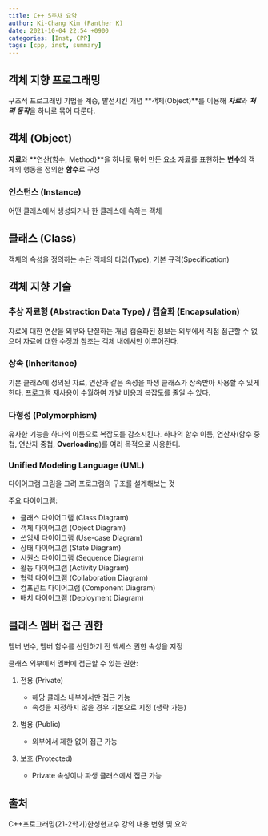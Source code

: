 ```yaml
---
title: C++ 5주차 요약
author: Ki-Chang Kim (Panther K)
date: 2021-10-04 22:54 +0900
categories: [Inst, CPP]
tags: [cpp, inst, summary]
---
```


## 객체 지향 프로그래밍

구조적 프로그래밍 기법을 계승, 발전시킨 개념
**객체(Object)**를 이용해 ***자료***와 ***처리 동작***을 하나로 묶어 다룬다.

## 객체 (Object)

**자료**와 **연산(함수, Method)**을 하나로 묶어 만든 요소
자료를 표현하는 **변수**와 객체의 행동을 정의한 **함수**로 구성

### 인스턴스 (Instance)

어떤 클래스에서 생성되거나 한 클래스에 속하는 객체

## 클래스 (Class)

객체의 속성을 정의하는 수단
객체의 타입(Type), 기본 규격(Specification)

## 객체 지향 기술

### 추상 자료형 (Abstraction Data Type) / 캡슐화 (Encapsulation)

자료에 대한 연산을 외부와 단절하는 개념
캡슐화된 정보는 외부에서 직접 접근할 수 없으며 자료에 대한 수정과 참조는 객체 내에서만 이루어진다.

### 상속 (Inheritance)

기본 클래스에 정의된 자료, 연산과 같은 속성을 파생 클래스가 상속받아 사용할 수 있게 한다.
프로그램 재사용이 수월하여 개발 비용과 복잡도를 줄일 수 있다.

### 다형성 (Polymorphism)

유사한 기능을 하나의 이름으로 복잡도를 감소시킨다.
하나의 함수 이름, 연산자(함수 중첩, 연산자 중첩, **Overloading**)를 여러 목적으로 사용한다.

### Unified Modeling Language (UML)

다이어그램 그림을 그려 프로그램의 구조를 설계해보는 것

주요 다이어그램:
 - 클래스 다이어그램 (Class Diagram)
 - 객체 다이어그램 (Object Diagram)
 - 쓰임새 다이어그램 (Use-case Diagram)
 - 상태 다이어그램 (State Diagram)
 - 시퀀스 다이어그램 (Sequence Diagram)
 - 활동 다이어그램 (Activity Diagram)
 - 협력 다이어그램 (Collaboration Diagram)
 - 컴포넌트 다이어그램 (Component Diagram)
 - 배치 다이어그램 (Deployment Diagram)

## 클래스 멤버 접근 권한

멤버 변수, 멤버 함수를 선언하기 전 액세스 권한 속성을 지정

클래스 외부에서 멤버에 접근할 수 있는 권한:
1. 전용 (Private)
    - 해당 클래스 내부에서만 접근 가능
    - 속성을 지정하지 않을 경우 기본으로 지정 (생략 가능)

2. 범용 (Public)
    - 외부에서 제한 없이 접근 가능

3. 보호 (Protected)
    - Private 속성이나 파생 클래스에서 접근 가능

## 출처

C++프로그래밍(21-2학기)한성현교수 강의 내용 변형 및 요약